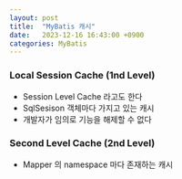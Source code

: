 ```yaml
---
layout: post
title:  "MyBatis 캐시"
date:   2023-12-16 16:43:00 +0900
categories: MyBatis
---
```


### Local Session Cache (1nd Level)

- Session Level Cache 라고도 한다
- SqlSesison 객체마다 가지고 있는 캐시
- 개발자가 임의로 기능을 해제할 수 없다

### Second Level Cache (2nd Level)

- Mapper 의 namespace 마다 존재하는 캐시